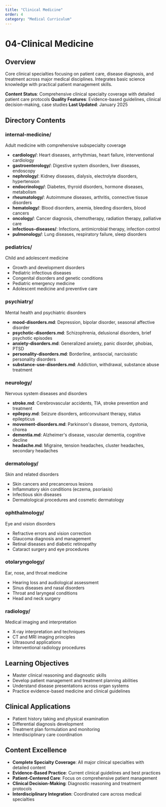 ```yaml
---
title: "Clinical Medicine"
order: 4
category: "Medical Curriculum"
---
```


# 04-Clinical Medicine

## Overview
Core clinical specialties focusing on patient care, disease diagnosis, and treatment across major medical disciplines. Integrates basic science knowledge with practical patient management skills.

**Content Status**: Comprehensive clinical specialty coverage with detailed patient care protocols
**Quality Features**: Evidence-based guidelines, clinical decision-making, case studies
**Last Updated**: January 2025

## Directory Contents

### internal-medicine/
Adult medicine with comprehensive subspecialty coverage
- **cardiology/**: Heart diseases, arrhythmias, heart failure, interventional cardiology
- **gastroenterology/**: Digestive system disorders, liver diseases, endoscopy
- **nephrology/**: Kidney diseases, dialysis, electrolyte disorders, hypertension
- **endocrinology/**: Diabetes, thyroid disorders, hormone diseases, metabolism
- **rheumatology/**: Autoimmune diseases, arthritis, connective tissue disorders
- **hematology/**: Blood disorders, anemia, bleeding disorders, blood cancers
- **oncology/**: Cancer diagnosis, chemotherapy, radiation therapy, palliative care
- **infectious-diseases/**: Infections, antimicrobial therapy, infection control
- **pulmonology/**: Lung diseases, respiratory failure, sleep disorders

### pediatrics/
Child and adolescent medicine
- Growth and development disorders
- Pediatric infectious diseases
- Congenital disorders and genetic conditions
- Pediatric emergency medicine
- Adolescent medicine and preventive care

### psychiatry/
Mental health and psychiatric disorders
- **mood-disorders.md**: Depression, bipolar disorder, seasonal affective disorder
- **psychotic-disorders.md**: Schizophrenia, delusional disorders, brief psychotic episodes
- **anxiety-disorders.md**: Generalized anxiety, panic disorder, phobias, PTSD
- **personality-disorders.md**: Borderline, antisocial, narcissistic personality disorders
- **substance-use-disorders.md**: Addiction, withdrawal, substance abuse treatment

### neurology/
Nervous system diseases and disorders
- **stroke.md**: Cerebrovascular accidents, TIA, stroke prevention and treatment
- **epilepsy.md**: Seizure disorders, anticonvulsant therapy, status epilepticus
- **movement-disorders.md**: Parkinson's disease, tremors, dystonia, chorea
- **dementia.md**: Alzheimer's disease, vascular dementia, cognitive decline
- **headache.md**: Migraine, tension headaches, cluster headaches, secondary headaches

### dermatology/
Skin and related disorders
- Skin cancers and precancerous lesions
- Inflammatory skin conditions (eczema, psoriasis)
- Infectious skin diseases
- Dermatological procedures and cosmetic dermatology

### ophthalmology/
Eye and vision disorders
- Refractive errors and vision correction
- Glaucoma diagnosis and management
- Retinal diseases and diabetic retinopathy
- Cataract surgery and eye procedures

### otolaryngology/
Ear, nose, and throat medicine
- Hearing loss and audiological assessment
- Sinus diseases and nasal disorders
- Throat and laryngeal conditions
- Head and neck surgery

### radiology/
Medical imaging and interpretation
- X-ray interpretation and techniques
- CT and MRI imaging principles
- Ultrasound applications
- Interventional radiology procedures

## Learning Objectives
- Master clinical reasoning and diagnostic skills
- Develop patient management and treatment planning abilities
- Understand disease presentations across organ systems
- Practice evidence-based medicine and clinical guidelines

## Clinical Applications
- Patient history taking and physical examination
- Differential diagnosis development
- Treatment plan formulation and monitoring
- Interdisciplinary care coordination

## Content Excellence
- **Complete Specialty Coverage**: All major clinical specialties with detailed content
- **Evidence-Based Practice**: Current clinical guidelines and best practices
- **Patient-Centered Care**: Focus on comprehensive patient management
- **Clinical Decision-Making**: Diagnostic reasoning and treatment protocols
- **Interdisciplinary Integration**: Coordinated care across medical specialties